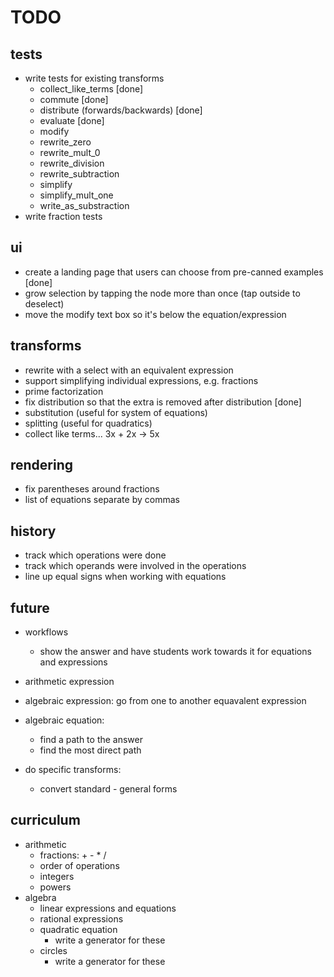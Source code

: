 # TODO #

## tests ##
- write tests for existing transforms
    - collect_like_terms [done]
    - commute [done]
    - distribute (forwards/backwards) [done]
    - evaluate [done]
    - modify
    - rewrite_zero
    - rewrite_mult_0
    - rewrite_division
    - rewrite_subtraction
    - simplify
    - simplify_mult_one
    - write_as_substraction
- write fraction tests

## ui ##
- create a landing page that users can choose from pre-canned examples [done]
- grow selection by tapping the node more than once (tap outside to deselect)
- move the modify text box so it's below the equation/expression

## transforms ##
- rewrite with a select with an equivalent expression
- support simplifying individual expressions, e.g. fractions
- prime factorization
- fix distribution so that the extra <mrow> is removed after distribution [done]
- substitution (useful for system of equations)
- splitting (useful for quadratics)
- collect like terms... 3x + 2x -> 5x

## rendering ##
- fix parentheses around fractions
- list of equations separate by commas

## history ##
- track which operations were done
- track which operands were involved in the operations
- line up equal signs when working with equations

## future ##
- workflows
    - show the answer and have students work towards it for equations and expressions

- arithmetic expression
- algebraic expression: go from one to another equavalent expression
- algebraic equation: 
    - find a path to the answer
    - find the most direct path
- do specific transforms:
    - convert standard - general forms

## curriculum ##
- arithmetic
    - fractions: + - * /
    - order of operations
    - integers
    - powers
- algebra
    - linear expressions and equations
    - rational expressions
    - quadratic equation
        - write a generator for these
    - circles
        - write a generator for these
